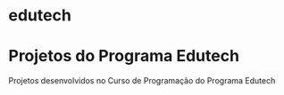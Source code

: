 # edutech
# Projetos do Programa Edutech
Projetos desenvolvidos no Curso de Programação do Programa Edutech
